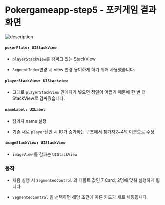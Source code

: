 # Pokergameapp-step5 - 포커게임 결과 화면



![description](https://user-images.githubusercontent.com/62657991/108575454-a443ed80-735d-11eb-850d-e75a0a181e64.png)

#### `pokerPlate: UIStackView`

- `playerStackView`를 감싸고 있는 StackView

- `SegmentIndex`변경 시 view 변경 용이하게 하기 위해 사용했습니다.

#### `playerStackView: UIStackview`

- 그대로 `playerStackView` 안에다가 넣으면 정렬이 어렵기 때문에 한 번 더 StackView로 감싸줬습니다.

#### `nameLabel: UILabel`

- 참가자 name 설정

- 기존 새로 `player`선언 시 ID가 증가하는 구조에서 참가자2~4의 이름으로 수정

#### `imageStackView: UIStackView`

- `imageView` 를 감싸는 `UIStackView`



### 동작

- 처음 실행 시 `SegmentedControl` 의 디폴트 값인 7 Card, 2명에 맞춰 실행하게 됩니다

- `SegmentedControl` 을 선택하면 해당 조건에 따른 카드가 새로 세팅됩니다

























